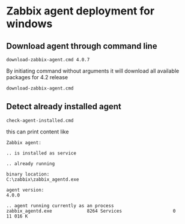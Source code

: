 # Zabbix agent deployment for windows

## Download agent through command line
```
download-zabbix-agent.cmd 4.0.7
```

By initiating command without arguments it will download all available packages for 4.2 release
```
download-zabbix-agent.cmd
```

## Detect already installed agent
```
check-agent-installed.cmd
```
this can print content like
```
Zabbix agent:

.. is installed as service

.. already running

binary location:
C:\zabbix\zabbix_agentd.exe

agent version:
4.0.0

.. agent running currently as an process
zabbix_agentd.exe             8264 Services                   0     11 016 K
```
